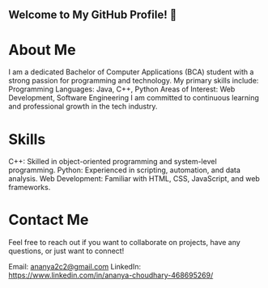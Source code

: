 ## Welcome to My GitHub Profile! 👋
# About Me
I am a dedicated Bachelor of Computer Applications (BCA) student with a strong passion for programming and technology. My primary skills include:
Programming Languages: Java, C++, Python
Areas of Interest: Web Development, Software Engineering
I am committed to continuous learning and professional growth in the tech industry.

# Skills
C++: Skilled in object-oriented programming and system-level programming.
Python: Experienced in scripting, automation, and data analysis.
Web Development: Familiar with HTML, CSS, JavaScript, and web frameworks.

# Contact Me
Feel free to reach out if you want to collaborate on projects, have any questions, or just want to connect!

Email: ananya2c2@gmail.com
LinkedIn: https://www.linkedin.com/in/ananya-choudhary-468695269/

